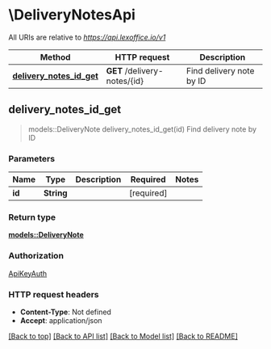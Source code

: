# \DeliveryNotesApi

All URIs are relative to *https://api.lexoffice.io/v1*

Method | HTTP request | Description
------------- | ------------- | -------------
[**delivery_notes_id_get**](DeliveryNotesApi.md#delivery_notes_id_get) | **GET** /delivery-notes/{id} | Find delivery note by ID



## delivery_notes_id_get

> models::DeliveryNote delivery_notes_id_get(id)
Find delivery note by ID

### Parameters


Name | Type | Description  | Required | Notes
------------- | ------------- | ------------- | ------------- | -------------
**id** | **String** |  | [required] |

### Return type

[**models::DeliveryNote**](DeliveryNote.md)

### Authorization

[ApiKeyAuth](../README.md#ApiKeyAuth)

### HTTP request headers

- **Content-Type**: Not defined
- **Accept**: application/json

[[Back to top]](#) [[Back to API list]](../README.md#documentation-for-api-endpoints) [[Back to Model list]](../README.md#documentation-for-models) [[Back to README]](../README.md)

